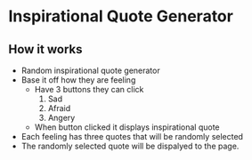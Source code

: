 # Inspirational Quote Generator

## How it works

- Random inspirational quote generator
- Base it off how they are feeling
    - Have 3 buttons they can click 
        1. Sad
        2. Afraid
        3. Angery
    - When button clicked it displays inspirational quote
- Each feeling has three quotes that will be randomly selected
- The randomly selected quote will be dispalyed to the page.
